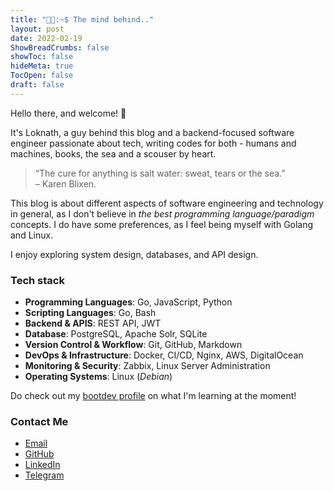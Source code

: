 ```yaml
---
title: "👨‍💻:~$ The mind behind.."
layout: post
date: 2022-02-19
ShowBreadCrumbs: false
showToc: false
hideMeta: true
TocOpen: false
draft: false
---
```


Hello there, and welcome! 👋

It's Loknath, a guy behind this blog and a backend-focused software engineer passionate about tech, writing codes for both - humans and machines, books, the sea and a scouser by heart.

> “The cure for anything is salt water: sweat, tears or the sea.” </br>– Karen Blixen.

This blog is about different aspects of software engineering and technology in general, as I don't believe in *the best programming language/paradigm* concepts. I do have some preferences, as I feel being myself with Golang and Linux.

I enjoy exploring system design, databases, and API design.

### Tech stack

- **Programming Languages**: Go, JavaScript, Python
- **Scripting Languages**: Go, Bash
- **Backend & APIS**: REST API, JWT
- **Database**: PostgreSQL, Apache Solr, SQLite
- **Version Control & Workflow**: Git, GitHub, Markdown
- **DevOps & Infrastructure**: Docker, CI/CD, Nginx, AWS, DigitalOcean
- **Monitoring & Security**: Zabbix, Linux Server Administration
- **Operating Systems**: Linux (*Debian*)

Do check out my [bootdev profile](https://www.boot.dev/u/dhar01) on what I'm learning at the moment!

### Contact Me

- [Email](mailto:loknathdhar66@gmail.com)
- [GitHub](https://github.com/Dhar01)
- [LinkedIn](https://www.linkedin.com/in/dhar01/)
- [Telegram](https://t.me/Dhar01)